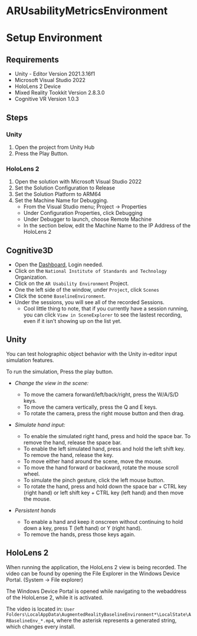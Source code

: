 # ARUsabilityMetricsEnvironment

# Setup Environment
## Requirements
* Unity - Editor Version 2021.3.16f1
* Microsoft Visual Studio 2022
* HoloLens 2 Device
* Mixed Reality Tookkit Version 2.8.3.0
* Cognitive VR Version 1.0.3

## Steps
### Unity
1. Open the project from Unity Hub
2. Press the Play Button. 
### HoloLens 2
1. Open the solution with Microsoft Visual Studio 2022
2. Set the Solution Configuration to Release
3. Set the Solution Platform to ARM64
4. Set the Machine Name for Debugging.
    * From the Visual Studio menu; Project -> Properties
    * Under Configuration Properties, click Debugging
    * Under Debugger to launch, choose Remote Machine
    * In the section below, edit the Machine Name to the IP Address of the HoloLens 2
## Cognitive3D
* Open the [Dashboard](https://app.cognitive3d.com/organizations), Login needed.
* Click on the `National Institute of Standards and Technology` Organization.
* Click on the `AR Usability Environment` Project.
* One the left side of the window, under `Project`, click `Scenes`
* Click the scene `BaselineEnvironment`.
* Under the sessions, you will see all of the recorded Sessions.
    * Cool little thing to note, that if you currently have a session running, you can click `View in SceneExplorer` to see the lastest recording, even if it isn't showing up on the list yet.
## Unity

You can test holographic object behavior with the Unity in-editor input simulation features.

To run the simulation, Press the play button.

* *Change the view in the scene:*
    * To move the camera forward/left/back/right, press the W/A/S/D keys.
    * To move the camera vertically, press the Q and E keys.
    * To rotate the camera, press the right mouse button and then drag.

* *Simulate hand input:*
    * To enable the simulated right hand, press and hold the space bar. To remove the hand, release the space bar.
    * To enable the left simulated hand, press and hold the left shift key. To remove the hand, release the key.
    * To move either hand around the scene, move the mouse.
    * To move the hand forward or backward, rotate the mouse scroll wheel.
    * To simulate the pinch gesture, click the left mouse button.
    * To rotate the hand, press and hold down the space bar + CTRL key (right hand) or left shift key + CTRL key (left hand) and then move the mouse.

* *Persistent hands*
    * To enable a hand and keep it onscreen without continuing to hold down a key, press T (left hand) or Y (right hand). 
    * To remove the hands, press those keys again.

## HoloLens 2
When running the application, the HoloLens 2 view is being recorded. The video can be found by opening the File Explorer in the Windows Device Portal. (System -> File explorer) 

The Windows Device Portal is opened while navigating to the webaddress of the HoloLense 2, while it is activated. 

The video is located in: `User Folders\LocalAppData\AugmentedRealityBaselineEnvironment*\LocalState\ARBaselineEnv_*.mp4`, where the asterisk represents a generated string, which changes every install. 



